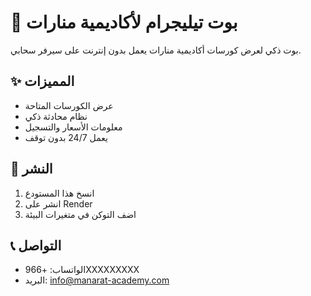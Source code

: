 # 🤖 بوت تيليجرام لأكاديمية منارات

بوت ذكي لعرض كورسات أكاديمية منارات يعمل بدون إنترنت على سيرفر سحابي.

## ✨ المميزات
- عرض الكورسات المتاحة
- نظام محادثة ذكي
- معلومات الأسعار والتسجيل
- يعمل 24/7 بدون توقف

## 🚀 النشر
1. انسخ هذا المستودع
2. انشر على Render
3. اضف التوكن في متغيرات البيئة

## 📞 التواصل
- الواتساب: +966XXXXXXXXX
- البريد: info@manarat-academy.com